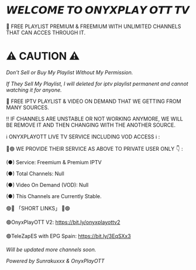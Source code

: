 # 𝙒𝙀𝙇𝘾𝙊𝙈𝙀 𝙏𝙊 𝙊𝙉𝙔𝙓𝙋𝙇𝘼𝙔 𝙊𝙏𝙏 𝙏𝙑 #




💯 FREE PLAYLIST PREMIUM & FREEMIUM WITH UNLIMITED CHANNELS THAT CAN ACCES THROUGH IT.



# ⚠️ CAUTION ⚠️ #



*Don't Sell or Buy My Playlist Without My Permission.*

*If They Sell My Playlist, I will deleted for iptv playlist permanent and cannot watching it for anyone.*


































💯 FREE IPTV PLAYLIST & VIDEO ON DEMAND THAT WE GETTING FROM MANY SOURCES.




‼️ IF CHANNELS ARE UNSTABLE OR NOT WORKING ANYMORE, WE WILL BE REMOVE IT AND THEN CHANGING WITH THE ANOTHER SOURCE.








ℹ️ ONYXPLAYOTT LIVE TV SERVICE INCLUDING VOD ACCESS ℹ️ :


🔴🟢 WE PROVIDE THEIR SERVICE AS ABOVE TO PRIVATE USER ONLY 👇 :




(●) Service: Freemium & Premium IPTV



(●) Total Channels: Null



(●) Video On Demand (VOD): Null




(●) This Channels are Currently Stable.



🟢🔴 「SHORT LINKS」 🔴🟢





🟢OnyxPlayOTT V2: https://bit.ly/onyxplayottv2



🟢TeleZapES with EPG Spain: https://bit.ly/3EqSXx3


*Will be updated more channels soon.*



*Powered by Sunrakuxxx & OnyxPlayOTT*























